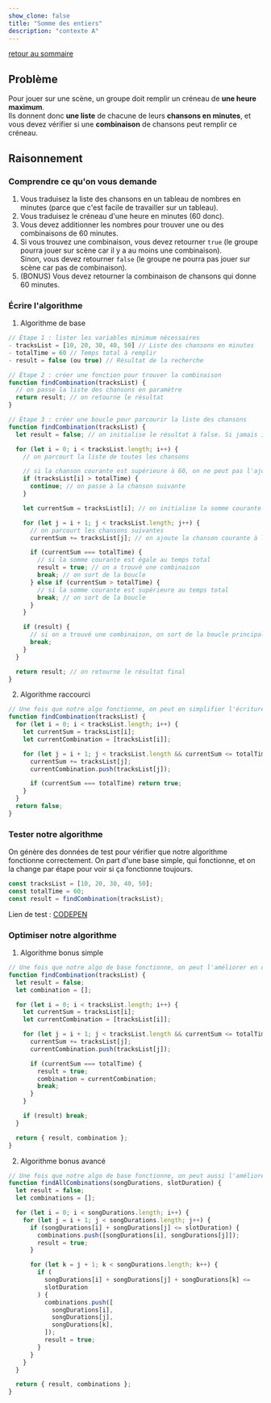 ```yaml
---
show_clone: false
title: "Somme des entiers"
description: "contexte A"
---
```


[retour au sommaire](../#le-top-3-des-algos-dentretien)

## Problème

Pour jouer sur une scène, un groupe doit remplir un créneau de **une heure maximum**.  
Ils donnent donc **une liste** de chacune de leurs **chansons en minutes**, et vous devez vérifier si une **combinaison** de chansons peut remplir ce créneau.

## Raisonnement

### Comprendre ce qu'on vous demande

1. Vous traduisez la liste des chansons en un tableau de nombres en minutes (parce que c'est facile de travailler sur un tableau).
2. Vous traduisez le créneau d'une heure en minutes (60 donc).
3. Vous devez additionner les nombres pour trouver une ou des combinaisons de 60 minutes.
4. Si vous trouvez une combinaison, vous devez retourner `true` (le groupe pourra jouer sur scène car il y a au moins une combinaison).  
   Sinon, vous devez retourner `false` (le groupe ne pourra pas jouer sur scène car pas de combinaison).
5. (BONUS) Vous devez retourner la combinaison de chansons qui donne 60 minutes.

### Écrire l'algorithme

1. Algorithme de base

```js
// Étape 1 : lister les variables minimum nécessaires
- tracksList = [10, 20, 30, 40, 50] // Liste des chansons en minutes
- totalTime = 60 // Temps total à remplir
- result = false (ou true) // Résultat de la recherche
```

```js
// Étape 2 : créer une fonction pour trouver la combinaison
function findCombination(tracksList) {
  // on passe la liste des chansons en paramètre
  return result; // on retourne le résultat
}
```

```js
// Étape 3 : créer une boucle pour parcourir la liste des chansons
function findCombination(tracksList) {
  let result = false; // on initialise le résultat à false. Si jamais il n'y a pas de combinaison, c'est ce qu'on retournera

  for (let i = 0; i < tracksList.length; i++) {
    // on parcourt la liste de toutes les chansons

    // si la chanson courante est supérieure à 60, on ne peut pas l'ajouter
    if (tracksList[i] > totalTime) {
      continue; // on passe à la chanson suivante
    }

    let currentSum = tracksList[i]; // on initialise la somme courante avec la chanson courante

    for (let j = i + 1; j < tracksList.length; j++) {
      // on parcourt les chansons suivantes
      currentSum += tracksList[j]; // on ajoute la chanson courante à la somme courante

      if (currentSum === totalTime) {
        // si la somme courante est égale au temps total
        result = true; // on a trouvé une combinaison
        break; // on sort de la boucle
      } else if (currentSum > totalTime) {
        // si la somme courante est supérieure au temps total
        break; // on sort de la boucle
      }
    }

    if (result) {
      // si on a trouvé une combinaison, on sort de la boucle principale
      break;
    }
  }

  return result; // on retourne le résultat final
}
```

2. Algorithme raccourci

```js
// Une fois que notre algo fonctionne, on peut en simplifier l'écriture
function findCombination(tracksList) {
  for (let i = 0; i < tracksList.length; i++) {
    let currentSum = tracksList[i];
    let currentCombination = [tracksList[i]];

    for (let j = i + 1; j < tracksList.length && currentSum <= totalTime; j++) {
      currentSum += tracksList[j];
      currentCombination.push(tracksList[j]);

      if (currentSum === totalTime) return true;
    }
  }
  return false;
}
```

### Tester notre algorithme

On génère des données de test pour vérifier que notre algorithme fonctionne correctement. On part d'une base simple, qui fonctionne, et on la change par étape pour voir si ça fonctionne toujours.

```js
const tracksList = [10, 20, 30, 40, 50];
const totalTime = 60;
const result = findCombination(tracksList);
```

Lien de test : [CODEPEN](https://codepen.io/Beno-t-VANDANJON/pen/YPPBZdY)

### Optimiser notre algorithme

1. Algorithme bonus simple

```js
// Une fois que notre algo de base fonctionne, on peut l'améliorer en donnant une combinaison de chansons possible
function findCombination(tracksList) {
  let result = false;
  let combination = [];

  for (let i = 0; i < tracksList.length; i++) {
    let currentSum = tracksList[i];
    let currentCombination = [tracksList[i]];

    for (let j = i + 1; j < tracksList.length && currentSum <= totalTime; j++) {
      currentSum += tracksList[j];
      currentCombination.push(tracksList[j]);

      if (currentSum === totalTime) {
        result = true;
        combination = currentCombination;
        break;
      }
    }

    if (result) break;
  }

  return { result, combination };
}
```

2. Algorithme bonus avancé

```js
// Une fois que notre algo de base fonctionne, on peut aussi l'améliorer en donnant toutes les combinaisons de chansons qui pourront être jouées
function findAllCombinations(songDurations, slotDuration) {
  let result = false;
  let combinations = [];

  for (let i = 0; i < songDurations.length; i++) {
    for (let j = i + 1; j < songDurations.length; j++) {
      if (songDurations[i] + songDurations[j] <= slotDuration) {
        combinations.push([songDurations[i], songDurations[j]]);
        result = true;
      }

      for (let k = j + 1; k < songDurations.length; k++) {
        if (
          songDurations[i] + songDurations[j] + songDurations[k] <=
          slotDuration
        ) {
          combinations.push([
            songDurations[i],
            songDurations[j],
            songDurations[k],
          ]);
          result = true;
        }
      }
    }
  }

  return { result, combinations };
}
```
